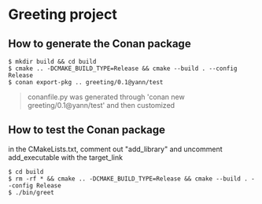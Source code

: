 # Greeting project

## How to generate the Conan package 

```
$ mkdir build && cd build
$ cmake .. -DCMAKE_BUILD_TYPE=Release && cmake --build . --config Release
$ conan export-pkg .. greeting/0.1@yann/test
```
> conanfile.py  was generated through 'conan new greeting/0.1@yann/test' and then customized

## How to test the Conan package 


in the CMakeLists.txt, comment out "add_library" and uncomment add_executable with the target_link

```
$ cd build
$ rm -rf * && cmake .. -DCMAKE_BUILD_TYPE=Release && cmake --build . --config Release
$ ./bin/greet
```


